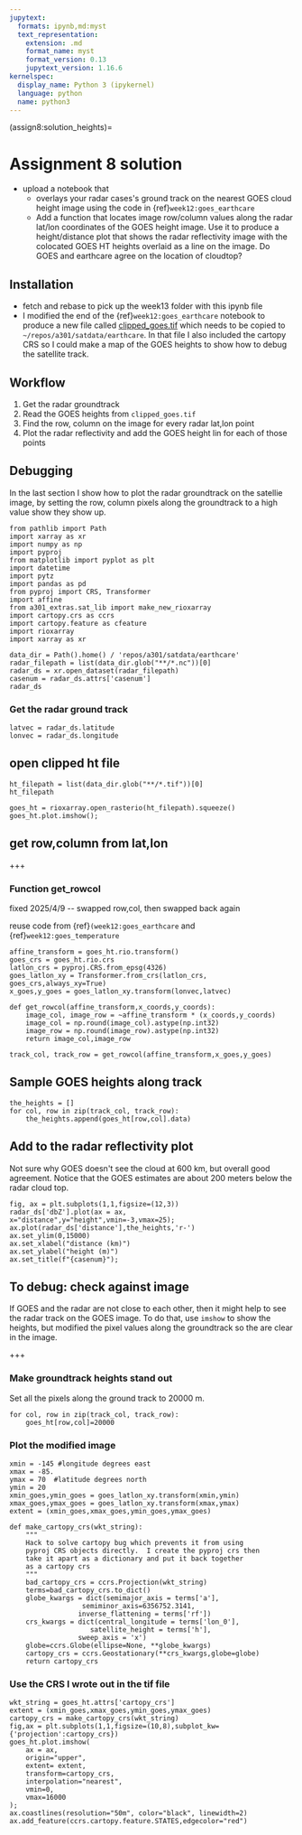 ```yaml
---
jupytext:
  formats: ipynb,md:myst
  text_representation:
    extension: .md
    format_name: myst
    format_version: 0.13
    jupytext_version: 1.16.6
kernelspec:
  display_name: Python 3 (ipykernel)
  language: python
  name: python3
---
```


(assign8:solution_heights)=
# Assignment 8 solution


- upload a notebook that
  -  overlays your radar cases's ground track on the nearest GOES cloud height image using the code in {ref}`week12:goes_earthcare`
  - Add a function that locates image row/column values along the radar lat/lon coordinates
    of the GOES height image. Use it to produce a height/distance plot that shows the
    radar reflectivity image  with the colocated GOES HT heights overlaid as a line on the image.  Do
    GOES and earthcare agree on the location of cloudtop?

## Installation

- fetch and rebase to pick up the week13 folder with this ipynb file
- I modified the end of the {ref}`week12:goes_earthcare` notebook
  to produce a new file called [clipped_goes.tif](https://drive.google.com/drive/folders/1tZQ9fG8C32fOR5NR-dsLvR0iT6SOUegn?usp=sharing) which needs to be copied to `~/repos/a301/satdata/earthcare`.  In that file I also included the cartopy CRS so I could make a map of the GOES heights to show how to debug the satellite track.

## Workflow

1) Get the radar groundtrack
2) Read the GOES heights from `clipped_goes.tif`
3) Find the row, column on the image for every radar lat,lon point
4) Plot the radar reflectivity and add the GOES height lin for each of those points

## Debugging

In the last section I show how to plot the radar groundtrack on the satellie image, by setting the row, column pixels along the groundtrack to a high value show they show up.

```{code-cell} ipython3
from pathlib import Path
import xarray as xr
import numpy as np
import pyproj
from matplotlib import pyplot as plt
import datetime
import pytz
import pandas as pd
from pyproj import CRS, Transformer
import affine
from a301_extras.sat_lib import make_new_rioxarray
import cartopy.crs as ccrs
import cartopy.feature as cfeature
import rioxarray
import xarray as xr
```

```{code-cell} ipython3
data_dir = Path().home() / 'repos/a301/satdata/earthcare'
radar_filepath = list(data_dir.glob("**/*.nc"))[0]
radar_ds = xr.open_dataset(radar_filepath)
casenum = radar_ds.attrs['casenum']
radar_ds
```

### Get the radar ground track

```{code-cell} ipython3
latvec = radar_ds.latitude
lonvec = radar_ds.longitude
```

## open clipped ht file

```{code-cell} ipython3
ht_filepath = list(data_dir.glob("**/*.tif"))[0]
ht_filepath
```

```{code-cell} ipython3
goes_ht = rioxarray.open_rasterio(ht_filepath).squeeze()
goes_ht.plot.imshow();
```

## get row,column from lat,lon

+++

### Function get_rowcol

fixed 2025/4/9 -- swapped row,col, then swapped back again

reuse code from {ref}`(week12:goes_earthcare` and {ref}`week12:goes_temperature`

```{code-cell} ipython3
affine_transform = goes_ht.rio.transform()
goes_crs = goes_ht.rio.crs
latlon_crs = pyproj.CRS.from_epsg(4326)
goes_latlon_xy = Transformer.from_crs(latlon_crs, goes_crs,always_xy=True)
x_goes,y_goes = goes_latlon_xy.transform(lonvec,latvec)
```

```{code-cell} ipython3
def get_rowcol(affine_transform,x_coords,y_coords):
    image_col, image_row = ~affine_transform * (x_coords,y_coords)
    image_col = np.round(image_col).astype(np.int32)
    image_row = np.round(image_row).astype(np.int32)
    return image_col,image_row
```

```{code-cell} ipython3
track_col, track_row = get_rowcol(affine_transform,x_goes,y_goes)
```

## Sample GOES heights along track

```{code-cell} ipython3
the_heights = []
for col, row in zip(track_col, track_row):
    the_heights.append(goes_ht[row,col].data)
```

## Add to the radar reflectivity plot

Not sure why GOES doesn't see the cloud at 600 km, but overall good agreement.  Notice that the GOES estimates are about 200 meters below the radar cloud top.

```{code-cell} ipython3
fig, ax = plt.subplots(1,1,figsize=(12,3))
radar_ds['dbZ'].plot(ax = ax, x="distance",y="height",vmin=-3,vmax=25);
ax.plot(radar_ds['distance'],the_heights,'r-')
ax.set_ylim(0,15000)
ax.set_xlabel("distance (km)")
ax.set_ylabel("height (m)")
ax.set_title(f"{casenum}");
```

## To debug: check against image

If GOES and the radar are not close to each other, then it might help to
see the radar track on the GOES image.  To do that, use `imshow` to 
show the heights, but modified the pixel values along the groundtrack
so the are clear in the image.

+++

### Make groundtrack heights stand out

Set all the pixels along the ground track to 20000 m.

```{code-cell} ipython3
for col, row in zip(track_col, track_row):
    goes_ht[row,col]=20000
```

### Plot the modified image

```{code-cell} ipython3
xmin = -145 #longitude degrees east
xmax = -85.
ymax = 70  #latitude degrees north
ymin = 20
xmin_goes,ymin_goes = goes_latlon_xy.transform(xmin,ymin)
xmax_goes,ymax_goes = goes_latlon_xy.transform(xmax,ymax)
extent = (xmin_goes,xmax_goes,ymin_goes,ymax_goes)
```

```{code-cell} ipython3
def make_cartopy_crs(wkt_string):
    """
    Hack to solve cartopy bug which prevents it from using
    pyproj CRS objects directly.  I create the pyproj crs then
    take it apart as a dictionary and put it back together
    as a cartopy crs
    """
    bad_cartopy_crs = ccrs.Projection(wkt_string)
    terms=bad_cartopy_crs.to_dict()
    globe_kwargs = dict(semimajor_axis = terms['a'],
                  semiminor_axis=6356752.3141,
                 inverse_flattening = terms['rf'])
    crs_kwargs = dict(central_longitude = terms['lon_0'],
                    satellite_height = terms['h'],
                 sweep_axis = 'x')
    globe=ccrs.Globe(ellipse=None, **globe_kwargs)
    cartopy_crs = ccrs.Geostationary(**crs_kwargs,globe=globe)
    return cartopy_crs
```

### Use the CRS I wrote out in the tif file

```{code-cell} ipython3
wkt_string = goes_ht.attrs['cartopy_crs']
extent = (xmin_goes,xmax_goes,ymin_goes,ymax_goes)
cartopy_crs = make_cartopy_crs(wkt_string)
fig,ax = plt.subplots(1,1,figsize=(10,8),subplot_kw={'projection':cartopy_crs})
goes_ht.plot.imshow(
    ax = ax,
    origin="upper",
    extent= extent,
    transform=cartopy_crs,
    interpolation="nearest",
    vmin=0,
    vmax=16000
);
ax.coastlines(resolution="50m", color="black", linewidth=2)
ax.add_feature(ccrs.cartopy.feature.STATES,edgecolor="red")
```

```{code-cell} ipython3

```
